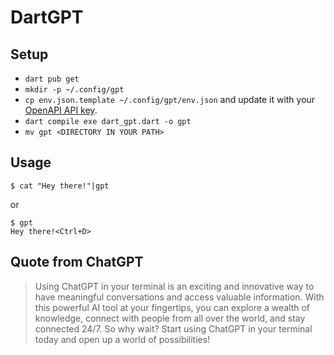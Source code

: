 # DartGPT

## Setup

- `dart pub get`
- `mkdir -p ~/.config/gpt`
- `cp env.json.template ~/.config/gpt/env.json` and update it with your [OpenAPI API key](https://platform.openai.com/account/api-keys).
- `dart compile exe dart_gpt.dart -o gpt`
- `mv gpt <DIRECTORY IN YOUR PATH>`

## Usage

```
$ cat "Hey there!"|gpt
```

or

```
$ gpt
Hey there!<Ctrl+D>
```


## Quote from ChatGPT

> Using ChatGPT in your terminal is an exciting and innovative way to have meaningful conversations and access valuable information. With this powerful AI tool at your fingertips, you can explore a wealth of knowledge, connect with people from all over the world, and stay connected 24/7. So why wait? Start using ChatGPT in your terminal today and open up a world of possibilities!
